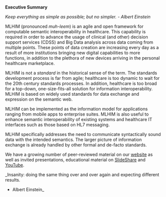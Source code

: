 **Executive Summary**

_Keep
everything as simple as possible; but no simpler. - Albert Einstein_

MLHIM (pronounced _muh-leem_) is an agile and open framework for computable semantic
interoperability in healthcare. This capability is required in order to advance the usage of clinical (and other) decision support services (CDSS) and Big Data analysis across data coming from multiple points.  These points of data creation are increasing every day as a result of more institutions bringing new digital capabilities to more functions, in addition to the plethora of new devices arriving in the personal healthcare marketplace. 

MLHIM is not a _standard_ in the historical sense of the term. The standards development process is far from agile; healthcare is too dynamic to wait for the 20th century
standards processes. In addition, healthcare is too broad for a top-down, one-size-fits-all solution for information interoperability. MLHIM is based on widely used standards for data
exchange and expression on the semantic web. 

MLHIM can be implemented as the information model for applications ranging from mobile apps to enterprise suites. MLHIM is also useful to enhance semantic interoperability of existing systems and healthcare IT interfaces such as those based on HL7 messaging.

MLHIM specifically addresses the need to communicate syntactically sound data with the intended semantics. The larger picture of information exchange is already handled by other formal and de-facto standards.

We have a growing number of peer-reviewed material on our [website](http://mlhim.org/documents.html) as well as invited presentations, educational material on [SlideShare](http://www.slideshare.net/twcook) and [YouTube](https://www.youtube.com/user/MLHIMdotORG).  

_Insanity: doing the same thing over and over again and expecting different results. 
- Albert Einstein_